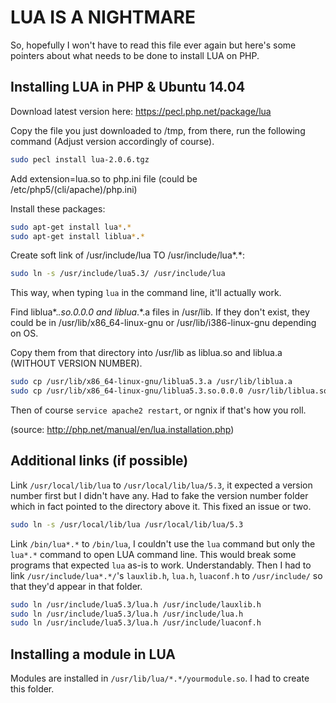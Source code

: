 # LUA IS A NIGHTMARE
So, hopefully I won't have to read this file ever again but here's some pointers about what needs to be done to install LUA on PHP.

## Installing LUA in PHP & Ubuntu 14.04
Download latest version here: https://pecl.php.net/package/lua


Copy the file you just downloaded to /tmp, from there, run the following command (Adjust version accordingly of course).

```bash
sudo pecl install lua-2.0.6.tgz
```
Add extension=lua.so to php.ini file (could be /etc/php5/(cli/apache)/php.ini)

Install these packages:

```bash
sudo apt-get install lua*.*
sudo apt-get install liblua*.*
```

Create soft link of /usr/include/lua TO /usr/include/lua*.*:
```bash
sudo ln -s /usr/include/lua5.3/ /usr/include/lua
```
This way, when typing `lua` in the command line, it'll actually work.

Find liblua*.*.so.0.0.0 and liblua*.*.a files in /usr/lib.
If they don't exist, they could be in /usr/lib/x86_64-linux-gnu or /usr/lib/i386-linux-gnu depending on OS.

Copy them from that directory into /usr/lib as liblua.so and liblua.a (WITHOUT VERSION NUMBER).
```bash
sudo cp /usr/lib/x86_64-linux-gnu/liblua5.3.a /usr/lib/liblua.a
sudo cp /usr/lib/x86_64-linux-gnu/liblua5.3.so.0.0.0 /usr/lib/liblua.so
```

Then of course `service apache2 restart`, or ngnix if that's how you roll.

(source: http://php.net/manual/en/lua.installation.php)

## Additional links (if possible)
Link `/usr/local/lib/lua` to `/usr/local/lib/lua/5.3`, it expected a version number first but I didn't have any. Had to fake the version number folder which in fact pointed to the directory above it.
This fixed an issue or two.

```bash
sudo ln -s /usr/local/lib/lua /usr/local/lib/lua/5.3
```

Link `/bin/lua*.*` to `/bin/lua`, I couldn't use the `lua` command but only the `lua*.*` command to open LUA command line. This would break some programs that expected `lua` as-is to work. Understandably.
Then I had to link `/usr/include/lua*.*/`'s `lauxlib.h`, `lua.h`, `luaconf.h` to `/usr/include/` so that they'd appear in that folder.

```bash
sudo ln /usr/include/lua5.3/lua.h /usr/include/lauxlib.h
sudo ln /usr/include/lua5.3/lua.h /usr/include/lua.h
sudo ln /usr/include/lua5.3/lua.h /usr/include/luaconf.h
```

## Installing a module in LUA
Modules are installed in `/usr/lib/lua/*.*/yourmodule.so`. I had to create this folder.
